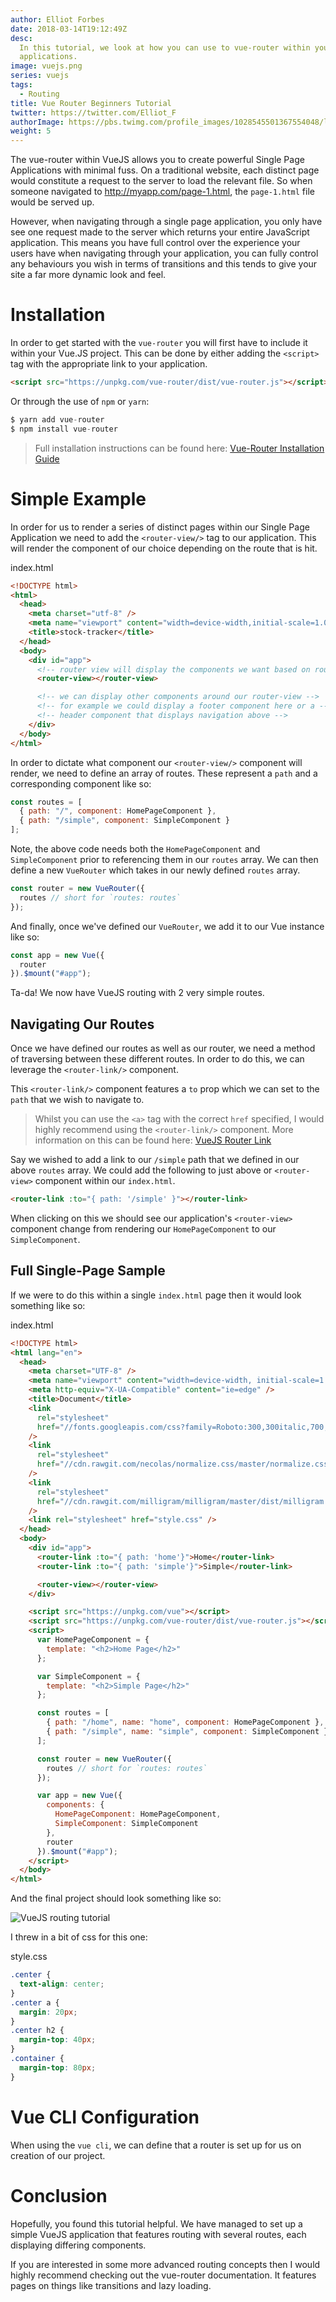 ```yaml
---
author: Elliot Forbes
date: 2018-03-14T19:12:49Z
desc:
  In this tutorial, we look at how you can use to vue-router within your VueJS
  applications.
image: vuejs.png
series: vuejs
tags:
  - Routing
title: Vue Router Beginners Tutorial
twitter: https://twitter.com/Elliot_F
authorImage: https://pbs.twimg.com/profile_images/1028545501367554048/lzr43cQv_400x400.jpg
weight: 5
---
```


The vue-router within VueJS allows you to create powerful Single Page
Applications with minimal fuss. On a traditional website, each distinct page
would constitute a request to the server to load the relevant file. So when
someone navigated to http://myapp.com/page-1.html, the `page-1.html` file would
be served up.

However, when navigating through a single page application, you only have see
one request made to the server which returns your entire JavaScript application.
This means you have full control over the experience your users have when
navigating through your application, you can fully control any behaviours you
wish in terms of transitions and this tends to give your site a far more dynamic
look and feel.

# Installation

In order to get started with the `vue-router` you will first have to include it
within your Vue.JS project. This can be done by either adding the `<script>` tag
with the appropriate link to your application.

```html
<script src="https://unpkg.com/vue-router/dist/vue-router.js"></script>
```

Or through the use of `npm` or `yarn`:

```js
$ yarn add vue-router
$ npm install vue-router
```

> Full installation instructions can be found here:
> [Vue-Router Installation Guide](https://router.vuejs.org/en/installation.html)

# Simple Example

In order for us to render a series of distinct pages within our Single Page
Application we need to add the `<router-view/>` tag to our application. This
will render the component of our choice depending on the route that is hit.

<div class="filename">index.html</div>

```html
<!DOCTYPE html>
<html>
  <head>
    <meta charset="utf-8" />
    <meta name="viewport" content="width=device-width,initial-scale=1.0" />
    <title>stock-tracker</title>
  </head>
  <body>
    <div id="app">
      <!-- router view will display the components we want based on route -->
      <router-view></router-view>

      <!-- we can display other components around our router-view -->
      <!-- for example we could display a footer component here or a -->
      <!-- header component that displays navigation above -->
    </div>
  </body>
</html>
```

In order to dictate what component our `<router-view/>` component will render,
we need to define an array of routes. These represent a `path` and a
corresponding component like so:

```js
const routes = [
  { path: "/", component: HomePageComponent },
  { path: "/simple", component: SimpleComponent }
];
```

Note, the above code needs both the `HomePageComponent` and `SimpleComponent`
prior to referencing them in our `routes` array. We can then define a new
`VueRouter` which takes in our newly defined `routes` array.

```js
const router = new VueRouter({
  routes // short for `routes: routes`
});
```

And finally, once we've defined our `VueRouter`, we add it to our Vue instance
like so:

```js
const app = new Vue({
  router
}).$mount("#app");
```

Ta-da! We now have VueJS routing with 2 very simple routes.

## Navigating Our Routes

Once we have defined our routes as well as our router, we need a method of
traversing between these different routes. In order to do this, we can leverage
the `<router-link/>` component.

This `<router-link/>` component features a `to` prop which we can set to the
`path` that we wish to navigate to.

> Whilst you can use the `<a>` tag with the correct `href` specified, I would
> highly recommend using the `<router-link/>` component. More information on
> this can be found here:
> [VueJS Router Link](https://router.vuejs.org/en/api/router-link.html)

Say we wished to add a link to our `/simple` path that we defined in our above
`routes` array. We could add the following to just above or `<router-view>`
component within our `index.html`.

```html
<router-link :to="{ path: '/simple' }"></router-link>
```

When clicking on this we should see our application's `<router-view>` component
change from rendering our `HomePageComponent` to our `SimpleComponent`.

## Full Single-Page Sample

If we were to do this within a single `index.html` page then it would look
something like so:

<div class="filename">index.html</div>

```html
<!DOCTYPE html>
<html lang="en">
  <head>
    <meta charset="UTF-8" />
    <meta name="viewport" content="width=device-width, initial-scale=1.0" />
    <meta http-equiv="X-UA-Compatible" content="ie=edge" />
    <title>Document</title>
    <link
      rel="stylesheet"
      href="//fonts.googleapis.com/css?family=Roboto:300,300italic,700,700italic"
    />
    <link
      rel="stylesheet"
      href="//cdn.rawgit.com/necolas/normalize.css/master/normalize.css"
    />
    <link
      rel="stylesheet"
      href="//cdn.rawgit.com/milligram/milligram/master/dist/milligram.min.css"
    />
    <link rel="stylesheet" href="style.css" />
  </head>
  <body>
    <div id="app">
      <router-link :to="{ path: 'home'}">Home</router-link>
      <router-link :to="{ path: 'simple'}">Simple</router-link>

      <router-view></router-view>
    </div>

    <script src="https://unpkg.com/vue"></script>
    <script src="https://unpkg.com/vue-router/dist/vue-router.js"></script>
    <script>
      var HomePageComponent = {
        template: "<h2>Home Page</h2>"
      };

      var SimpleComponent = {
        template: "<h2>Simple Page</h2>"
      };

      const routes = [
        { path: "/home", name: "home", component: HomePageComponent },
        { path: "/simple", name: "simple", component: SimpleComponent }
      ];

      const router = new VueRouter({
        routes // short for `routes: routes`
      });

      var app = new Vue({
        components: {
          HomePageComponent: HomePageComponent,
          SimpleComponent: SimpleComponent
        },
        router
      }).$mount("#app");
    </script>
  </body>
</html>
```

And the final project should look something like so:

![VueJS routing tutorial](https://images.tutorialedge.net/vuejs-routing-tutorial-01.png)

I threw in a bit of css for this one:

<div class="filename">style.css</div>

```css
.center {
  text-align: center;
}
.center a {
  margin: 20px;
}
.center h2 {
  margin-top: 40px;
}
.container {
  margin-top: 80px;
}
```

# Vue CLI Configuration

When using the `vue cli`, we can define that a router is set up for us on
creation of our project.

# Conclusion

Hopefully, you found this tutorial helpful. We have managed to set up a simple
VueJS application that features routing with several routes, each displaying
differing components.

If you are interested in some more advanced routing concepts then I would highly
recommend checking out the vue-router documentation. It features pages on things
like transitions and lazy loading.
